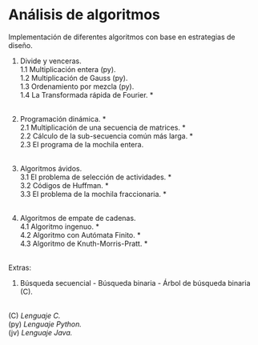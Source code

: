 # Análisis de algoritmos 
Implementación de diferentes algoritmos con base en estrategias de diseño.
1. Divide y venceras. <br>
1.1 Multiplicación entera (py). <br>
1.2 Multiplicación de Gauss (py). <br>
1.3 Ordenamiento por mezcla (py). <br>
1.4 La Transformada rápida de Fourier. *<br><br>

2. Programación dinámica. *<br>
2.1 Multiplicación de una secuencia de matrices. *<br>
2.2 Cálculo de la sub-secuencia común más larga. *<br>
2.3 El programa de la mochila entera. <br><br>

3. Algoritmos ávidos. <br>
3.1 El problema de selección de actividades. *<br>
3.2 Códigos de Huffman. *<br>
3.3 El problema de la mochila fraccionaria. *<br><br>

4. Algoritmos de empate de cadenas. <br>
4.1 Algoritmo ingenuo. *<br>
4.2 Algoritmo con Autómata Finito. *<br>
4.3 Algoritmo de Knuth-Morris-Pratt. *<br>


<br>Extras: <br>
1. Búsqueda secuencial - Búsqueda binaria - Árbol de búsqueda binaria (C).

<br>(C) *Lenguaje C.* <br> (py) *Lenguaje Python.* <br> (jv) *Lenguaje Java.* 
